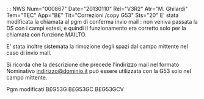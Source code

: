 :  : NWS Num="000867" Date="20130110" Rel="V3R2" Atr="M. Ghilardi" Tem="TEC" App="B£" Tit="Correzioni /copy G53" Sts="20"
E' stata modificata la chiamata al pgm di conferma invio mail :  non veniva passata la DS con i campi estesi, e quindi il funzionamento era corretto solo per la chiamata con funzione MAILTO.

E' stata inoltre sistemata la rimozione degli spazi dal campo mittente nel caso di invio mail.

Si ricorda che la descrizione che precede l'indirizzo mail nel formato
Nominativo <indirizzo@dominio.it> può essere utilizzata con la G53 solo nel campo mittente.

Pgm modificati
B£G53G
B£G53GC
B£G53GCV
